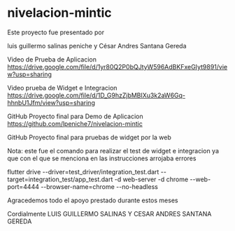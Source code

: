 # nivelacion-mintic
Este proyecto fue presentado por 

luis guillermo salinas peniche y César Andres Santana Gereda 

Video de Prueba de Aplicacion
https://drive.google.com/file/d/1yr80Q2P0bQJtyW596AdBKFxeGIyt9891/view?usp=sharing

Video prueba de Widget e Integracion
https://drive.google.com/file/d/1D_G9hzZjbMBIXu3k2aW6Gq-hhnbU1Jfm/view?usp=sharing

GitHub Proyecto final para Demo de Aplicacion
https://github.com/lpeniche7/nivelacion-mintic


GitHub Proyecto final para pruebas de widget por la web



Nota: este fue el comando para realizar el test de widget e integracion ya que con el que se menciona en las instrucciones arrojaba errores 

flutter drive --driver=test_driver/integration_test.dart --target=integration_test/app_test.dart -d web-server -d chrome --web-port=4444 --browser-name=chrome --no-headless

Agracedemos todo el apoyo prestado durante estos meses

Cordialmente
LUIS GUILLERMO SALINAS Y  CESAR ANDRES SANTANA GEREDA 
